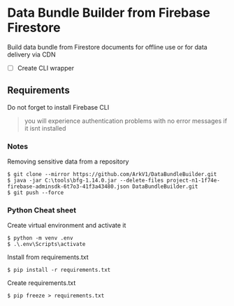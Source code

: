 # Data Bundle Builder from Firebase Firestore

Build data bundle from Firestore documents for offline use or for data delivery via CDN

- [ ] Create CLI wrapper

## Requirements
Do not forget to install Firebase CLI
> you will experience authentication problems with no error messages if it isnt installed

### Notes

Removing sensitive data from a repository
```
$ git clone --mirror https://github.com/ArkV1/DataBundleBuilder.git
$ java -jar C:\tools\bfg-1.14.0.jar --delete-files project-n1-1f74e-firebase-adminsdk-6t7o3-41f3a43480.json DataBundleBuilder.git
$ git push --force
```

### Python Cheat sheet

Create virtual environment and activate it
```
$ python -m venv .env 
$ .\.env\Scripts\activate   
```

Install from requirements.txt 
```
$ pip install -r requirements.txt
```

Create requirements.txt 
```
$ pip freeze > requirements.txt
```
